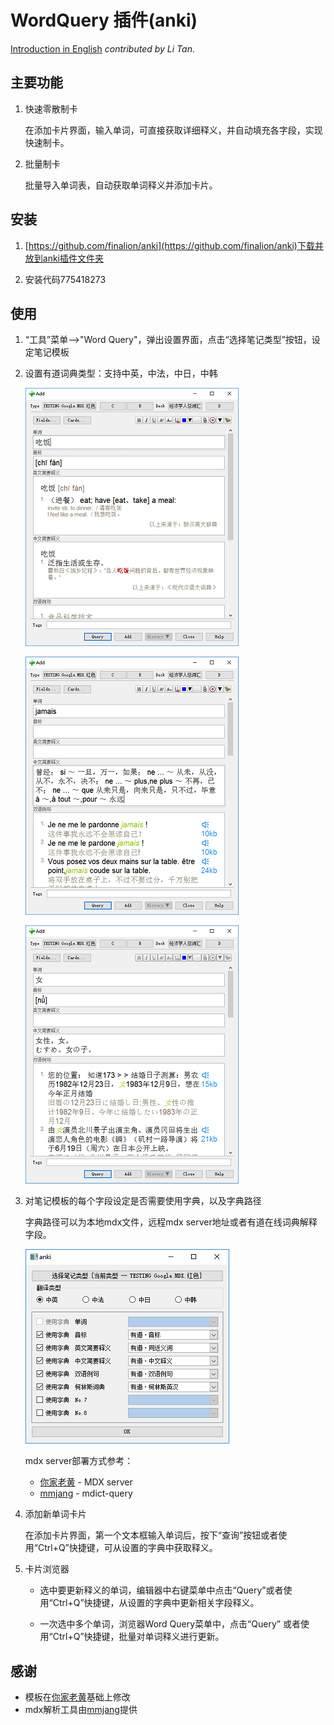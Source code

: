 # WordQuery 插件(anki)

[Introduction in English](introduction.md) *contributed by Li Tan*.


## 主要功能

1. 快速零散制卡      

    在添加卡片界面，输入单词，可直接获取详细释义，并自动填充各字段，实现快速制卡。   

2. 批量制卡  

    批量导入单词表，自动获取单词释义并添加卡片。


## 安装
     
1. [https://github.com/finalion/anki](https://github.com/finalion/anki)下载并放到anki插件文件夹

2. 安装代码775418273
    

## 使用

1. “工具”菜单-->"Word Query"，弹出设置界面，点击“选择笔记类型”按钮，设定笔记模板

2. 设置有道词典类型：支持中英，中法，中日，中韩

   ![](screenshots/cn.png)

   ![](screenshots/fr.png)

   ![](screenshots/jap.png)


3. 对笔记模板的每个字段设定是否需要使用字典，以及字典路径

   字典路径可以为本地mdx文件，远程mdx server地址或者有道在线词典解释字段。

   ![](screenshots/sp_youdao.png)

   
   mdx server部署方式参考：  

    - [你家老黄](https://ninja33.github.io/) - MDX server  
    - [mmjang](https://github.com/mmjang/mdict-query) -  mdict-query


2. 添加新单词卡片  
 
   在添加卡片界面，第一个文本框输入单词后，按下“查询”按钮或者使用“Ctrl+Q”快捷键，可从设置的字典中获取释义。

3. 卡片浏览器

    - 选中要更新释义的单词，编辑器中右键菜单中点击“Query”或者使用“Ctrl+Q”快捷键，从设置的字典中更新相关字段释义。

    - 一次选中多个单词，浏览器Word Query菜单中，点击“Query” 或者使用“Ctrl+Q”快捷键，批量对单词释义进行更新。


## 感谢
- 模板在[你家老黄](https://ninja33.github.io/)基础上修改
- mdx解析工具由[mmjang](https://github.com/mmjang/mdict-query)提供

